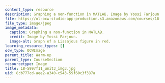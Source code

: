 ```yaml
---
content_type: resource
description: Graphing a non-function in MATLAB. Image by Yossi Farjoun.
file: https://ol-ocw-studio-app-production.s3.amazonaws.com/courses/18-s997-introduction-to-matlab-programming-fall-2011/8cb777cdaee2a340c54359f60c3f387a_18-S997f11_unit3_img3.jpg
file_type: image/jpeg
image_metadata:
  caption: Graphing a non-function in MATLAB.
  credit: Image by Yossi Farjoun.
  image-alt: Graph of a Lissajous figure in red.
learning_resource_types: []
ocw_type: OCWImage
parent_title: Warm-up
parent_type: CourseSection
resourcetype: Image
title: 18-S997f11_unit3_img3.jpg
uid: 8cb777cd-aee2-a340-c543-59f60c3f387a
---
```

